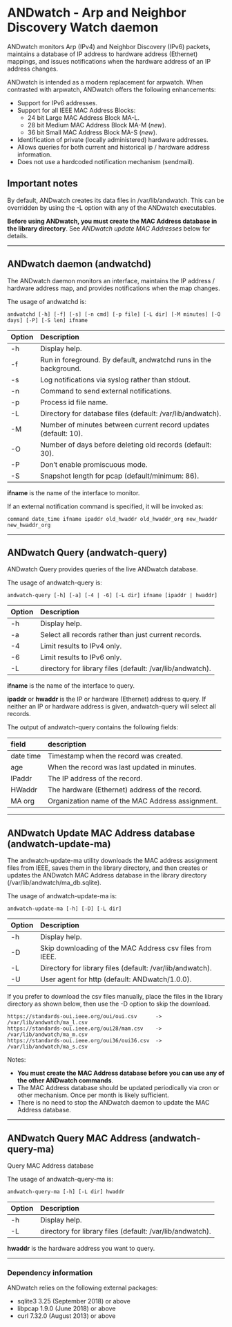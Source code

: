 # ANDwatch - Arp and Neighbor Discovery Watch daemon

ANDwatch monitors Arp (IPv4) and Neighbor Discovery (IPv6) packets,
maintains a database of IP address to hardware address (Ethernet)
mappings, and issues notifications when the hardware address of an
IP address changes.

ANDwatch is intended as a modern replacement for arpwatch. When contrasted with arpwatch, ANDwatch offers the following enhancements:
- Support for IPv6 addresses.
- Support for all IEEE MAC Address Blocks:
  - 24 bit Large MAC Address Block MA-L.
  - 28 bit Medium MAC Address Block MA-M (*new*).
  - 36 bit Small MAC Address Block MA-S (*new*).
- Identification of private (locally administered) hardware addresses.
- Allows queries for both current and historical ip / hardware address information.
- Does not use a hardcoded notification mechanism (sendmail).

## Important notes

By default, ANDwatch creates its data files in /var/lib/andwatch. This can be overridden by using the -L option with any of the ANDwatch executables.

**Before using ANDwatch, you must create the MAC Address database in the library directory**. See *ANDwatch update MAC Addresses* below for details.

---

## ANDwatch daemon (andwatchd)

The ANDwatch daemon monitors an interface, maintains the IP address / hardware address map, and provides notifications when the map changes.

The usage of andwatchd is:

	andwatchd [-h] [-f] [-s] [-n cmd] [-p file] [-L dir] [-M minutes] [-O days] [-P] [-S len] ifname

| Option | Description                                                       |
|:-------|:------------------------------------------------------------------|
| -h | Display help.
| -f | Run in foreground. By default, andwatchd runs in the background.
| -s | Log notifications via syslog rather than stdout.
| -n | Command to send external notifications.
| -p | Process id file name.
| -L | Directory for database files (default: /var/lib/andwatch).
| -M | Number of minutes between current record updates (default: 10).
| -O | Number of days before deleting old records (default: 30).
| -P | Don’t enable promiscuous mode.
| -S | Snapshot length for pcap (default/minimum: 86).

**ifname** is the name of the interface to monitor.

If an external notification command is specified, it will be invoked as:

	command date_time ifname ipaddr old_hwaddr old_hwaddr_org new_hwaddr new_hwaddr_org

---

## ANDwatch Query (andwatch-query)

ANDwatch Query provides queries of the live ANDwatch database.

The usage of andwatch-query is:

	andwatch-query [-h] [-a] [-4 | -6] [-L dir] ifname [ipaddr | hwaddr]

| Option | Description                                                       |
|:-------|:------------------------------------------------------------------|
| -h | Display help.
| -a | Select all records rather than just current records.
| -4 | Limit results to IPv4 only.
| -6 | Limit results to IPv6 only.
| -L | directory for library files (default: /var/lib/andwatch).

**ifname** is the name of the interface to query.

**ipaddr** or **hwaddr** is the IP or hardware (Ethernet) address to query. If neither an IP or hardware address is given, andwatch-query will select all records.

The output of andwatch-query contains the following fields:

| field  | description |
|:-------|:-----------|
| date time | Timestamp when the record was created. |
| age | When the record was last updated in minutes. |
| IPaddr | The IP address of the record. |
| HWaddr | The hardware (Ethernet) address of the record. |
| MA org | Organization name of the MAC Address assignment. |

---

## ANDwatch Update MAC Address database (andwatch-update-ma)

The andwatch-update-ma utility downloads the MAC address assignment files from
IEEE, saves them in the library directory, and then creates or updates the ANDwatch
MAC Address database in the library directory (/var/lib/andwatch/ma_db.sqlite).

The usage of andwatch-update-ma is:

	andwatch-update-ma [-h] [-D] [-L dir]

| Option | Description                                                       |
|:-------|:------------------------------------------------------------------|
| -h | Display help.
| -D | Skip downloading of the MAC Address csv files from IEEE.
| -L | Directory for library files (default: /var/lib/andwatch).
| -U | User agent for http (default: ANDwatch/1.0.0).

If you prefer to download the csv files manually, place the files in the
library directory as shown below, then use the -D option to skip the download.

    https://standards-oui.ieee.org/oui/oui.csv      -> /var/lib/andwatch/ma_l.csv
    https://standards-oui.ieee.org/oui28/mam.csv    -> /var/lib/andwatch/ma_m.csv
    https://standards-oui.ieee.org/oui36/oui36.csv  -> /var/lib/andwatch/ma_s.csv

Notes:
* **You must create the MAC Address database before you can use any of the
other ANDwatch commands**.
* The MAC Address database should be updated periodically via cron or other mechanism. Once per month is likely sufficient.
* There is no need to stop the ANDwatch daemon to update the MAC Address database.

---

## ANDwatch Query MAC Address (andwatch-query-ma)

Query MAC Address database

The usage of andwatch-query-ma is:

    andwatch-query-ma [-h] [-L dir] hwaddr

| Option | Description                                                       |
|:-------|:------------------------------------------------------------------|
| -h | Display help.
| -L | directory for library files (default: /var/lib/andwatch).

**hwaddr** is the hardware address you want to query.

---

### Dependency information
ANDwatch relies on the following external packages:
* sqlite3 3.25 (September 2018) or above
* libpcap 1.9.0 (June 2018) or above
* curl 7.32.0 (August 2013) or above
